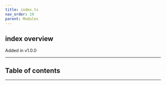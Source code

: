 ```yaml
---
title: index.ts
nav_order: 19
parent: Modules
---
```


## index overview

Added in v1.0.0

---

<h2 class="text-delta">Table of contents</h2>

---
